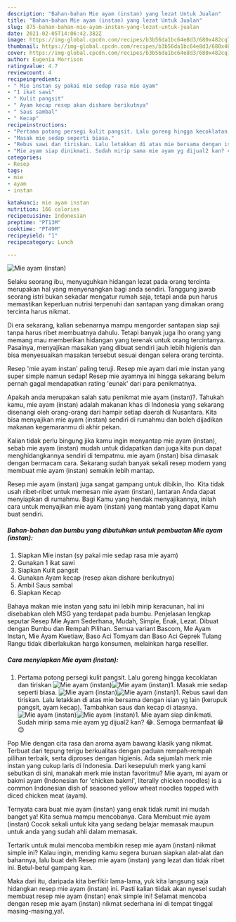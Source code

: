 ```yaml
---
description: "Bahan-bahan Mie ayam (instan) yang lezat Untuk Jualan"
title: "Bahan-bahan Mie ayam (instan) yang lezat Untuk Jualan"
slug: 875-bahan-bahan-mie-ayam-instan-yang-lezat-untuk-jualan
date: 2021-02-05T14:06:42.382Z
image: https://img-global.cpcdn.com/recipes/b3b56da1bc64e8d3/680x482cq70/mie-ayam-instan-foto-resep-utama.jpg
thumbnail: https://img-global.cpcdn.com/recipes/b3b56da1bc64e8d3/680x482cq70/mie-ayam-instan-foto-resep-utama.jpg
cover: https://img-global.cpcdn.com/recipes/b3b56da1bc64e8d3/680x482cq70/mie-ayam-instan-foto-resep-utama.jpg
author: Eugenia Morrison
ratingvalue: 4.7
reviewcount: 4
recipeingredient:
- " Mie instan sy pakai mie sedap rasa mie ayam"
- "1 ikat sawi"
- " Kulit pangsit"
- " Ayam kecap resep akan dishare berikutnya"
- " Saus sambal"
- " Kecap"
recipeinstructions:
- "Pertama potong persegi kulit pangsit. Lalu goreng hingga kecoklatan dan tiriskan"
- "Masak mie sedap seperti biasa."
- "Rebus sawi dan tiriskan. Lalu letakkan di atas mie bersama dengan isian yg lain (kerupuk pangsit, ayam kecap). Tambahkan saus dan kecap di atasnya."
- "Mie ayam siap dinikmati. Sudah mirip sama mie ayam yg dijual2 kan? 😂. Semoga bermanfaat 😁😊"
categories:
- Resep
tags:
- mie
- ayam
- instan

katakunci: mie ayam instan 
nutrition: 166 calories
recipecuisine: Indonesian
preptime: "PT13M"
cooktime: "PT49M"
recipeyield: "1"
recipecategory: Lunch

---
```



![Mie ayam (instan)](https://img-global.cpcdn.com/recipes/b3b56da1bc64e8d3/680x482cq70/mie-ayam-instan-foto-resep-utama.jpg)

Selaku seorang ibu, menyuguhkan hidangan lezat pada orang tercinta merupakan hal yang menyenangkan bagi anda sendiri. Tanggung jawab seorang istri bukan sekadar mengatur rumah saja, tetapi anda pun harus memastikan keperluan nutrisi terpenuhi dan santapan yang dimakan orang tercinta harus nikmat.

Di era  sekarang, kalian sebenarnya mampu mengorder santapan siap saji tanpa harus ribet membuatnya dahulu. Tetapi banyak juga lho orang yang memang mau memberikan hidangan yang terenak untuk orang tercintanya. Pasalnya, menyajikan masakan yang dibuat sendiri jauh lebih higienis dan bisa menyesuaikan masakan tersebut sesuai dengan selera orang tercinta. 

Resep &#39;mie ayam instan&#39; paling teruji. Resep mie ayam dari mie instan yang super simple namun sedap! Resep mie ayamnya ini hingga sekarang belum pernah gagal mendapatkan rating &#39;eunak&#39; dari para penikmatnya.

Apakah anda merupakan salah satu penikmat mie ayam (instan)?. Tahukah kamu, mie ayam (instan) adalah makanan khas di Indonesia yang sekarang disenangi oleh orang-orang dari hampir setiap daerah di Nusantara. Kita bisa menyajikan mie ayam (instan) sendiri di rumahmu dan boleh dijadikan makanan kegemaranmu di akhir pekan.

Kalian tidak perlu bingung jika kamu ingin menyantap mie ayam (instan), sebab mie ayam (instan) mudah untuk didapatkan dan juga kita pun dapat menghidangkannya sendiri di tempatmu. mie ayam (instan) bisa dimasak dengan bermacam cara. Sekarang sudah banyak sekali resep modern yang membuat mie ayam (instan) semakin lebih mantap.

Resep mie ayam (instan) juga sangat gampang untuk dibikin, lho. Kita tidak usah ribet-ribet untuk memesan mie ayam (instan), lantaran Anda dapat menyiapkan di rumahmu. Bagi Kamu yang hendak menyajikannya, inilah cara untuk menyajikan mie ayam (instan) yang mantab yang dapat Kamu buat sendiri.

<!--inarticleads1-->

##### Bahan-bahan dan bumbu yang dibutuhkan untuk pembuatan Mie ayam (instan):

1. Siapkan  Mie instan (sy pakai mie sedap rasa mie ayam)
1. Gunakan 1 ikat sawi
1. Siapkan  Kulit pangsit
1. Gunakan  Ayam kecap (resep akan dishare berikutnya)
1. Ambil  Saus sambal
1. Siapkan  Kecap


Bahaya makan mie instan yang satu ini lebih mirip keracunan, hal ini disebabkan oleh MSG yang terdapat pada bumbu. Penjelasan lengkap seputar Resep Mie Ayam Sederhana, Mudah, Simple, Enak, Lezat. Dibuat dengan Bumbu dan Rempah Pilihan. Semua variant Bascom, Me Ayam Instan, Mie Ayam Kwetiaw, Baso Aci Tomyam dan Baso Aci Geprek Tulang Rangu tidak diberlakukan harga konsumen, melainkan harga reselller. 

<!--inarticleads2-->

##### Cara menyiapkan Mie ayam (instan):

1. Pertama potong persegi kulit pangsit. Lalu goreng hingga kecoklatan dan tiriskan
<img src="https://img-global.cpcdn.com/steps/81100d942ee24e1c/160x128cq70/mie-ayam-instan-langkah-memasak-1-foto.jpg" alt="Mie ayam (instan)"><img src="https://img-global.cpcdn.com/steps/e894ba794ed1138c/160x128cq70/mie-ayam-instan-langkah-memasak-1-foto.jpg" alt="Mie ayam (instan)">1. Masak mie sedap seperti biasa.
<img src="https://img-global.cpcdn.com/steps/999871389e314291/160x128cq70/mie-ayam-instan-langkah-memasak-2-foto.jpg" alt="Mie ayam (instan)"><img src="https://img-global.cpcdn.com/steps/f89d1237be200b22/160x128cq70/mie-ayam-instan-langkah-memasak-2-foto.jpg" alt="Mie ayam (instan)">1. Rebus sawi dan tiriskan. Lalu letakkan di atas mie bersama dengan isian yg lain (kerupuk pangsit, ayam kecap). Tambahkan saus dan kecap di atasnya.
<img src="https://img-global.cpcdn.com/steps/7ac37a5d3d78d9f0/160x128cq70/mie-ayam-instan-langkah-memasak-3-foto.jpg" alt="Mie ayam (instan)"><img src="https://img-global.cpcdn.com/steps/672e85bb0dd3c951/160x128cq70/mie-ayam-instan-langkah-memasak-3-foto.jpg" alt="Mie ayam (instan)">1. Mie ayam siap dinikmati. Sudah mirip sama mie ayam yg dijual2 kan? 😂. Semoga bermanfaat 😁😊


Pop Mie dengan cita rasa dan aroma ayam bawang klasik yang nikmat. Terbuat dari tepung terigu berkualitas dengan paduan rempah-rempah pilihan terbaik, serta diproses dengan higienis. Ada sejumlah merk mie instan yang cukup laris di Indonesia. Dari kesepuluh merk yang kami sebutkan di sini, manakah merk mie instan favoritmu? Mie ayam, mi ayam or bakmi ayam (Indonesian for &#39;chicken bakmi&#39;, literally chicken noodles) is a common Indonesian dish of seasoned yellow wheat noodles topped with diced chicken meat (ayam). 

Ternyata cara buat mie ayam (instan) yang enak tidak rumit ini mudah banget ya! Kita semua mampu mencobanya. Cara Membuat mie ayam (instan) Cocok sekali untuk kita yang sedang belajar memasak maupun untuk anda yang sudah ahli dalam memasak.

Tertarik untuk mulai mencoba membikin resep mie ayam (instan) nikmat simple ini? Kalau ingin, mending kamu segera buruan siapkan alat-alat dan bahannya, lalu buat deh Resep mie ayam (instan) yang lezat dan tidak ribet ini. Betul-betul gampang kan. 

Maka dari itu, daripada kita berfikir lama-lama, yuk kita langsung saja hidangkan resep mie ayam (instan) ini. Pasti kalian tiidak akan nyesel sudah membuat resep mie ayam (instan) enak simple ini! Selamat mencoba dengan resep mie ayam (instan) nikmat sederhana ini di tempat tinggal masing-masing,ya!.

